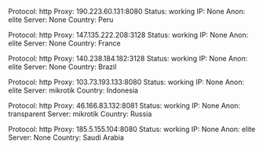 Protocol: http
Proxy: 190.223.60.131:8080
Status: working
IP: None
Anon: elite
Server: None
Country: Peru

Protocol: http
Proxy: 147.135.222.208:3128
Status: working
IP: None
Anon: elite
Server: None
Country: France

Protocol: http
Proxy: 140.238.184.182:3128
Status: working
IP: None
Anon: elite
Server: None
Country: Brazil

Protocol: http
Proxy: 103.73.193.133:8080
Status: working
IP: None
Anon: elite
Server: mikrotik
Country: Indonesia

Protocol: http
Proxy: 46.166.83.132:8081
Status: working
IP: None
Anon: transparent
Server: mikrotik
Country: Russia

Protocol: http
Proxy: 185.5.155.104:8080
Status: working
IP: None
Anon: elite
Server: None
Country: Saudi Arabia

